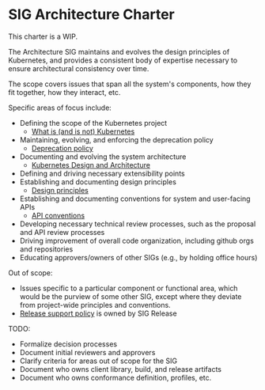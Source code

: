 # SIG Architecture Charter

This charter is a WIP.

The Architecture SIG maintains and evolves the design principles of
Kubernetes, and provides a consistent body of expertise necessary to
ensure architectural consistency over time.

The scope covers issues that span all the system's components, how
they fit together, how they interact, etc.

Specific areas of focus include:

* Defining the scope of the Kubernetes project
  * [What is (and is not) Kubernetes](https://kubernetes.io/docs/concepts/overview/what-is-kubernetes/)
* Maintaining, evolving, and enforcing the deprecation policy
  * [Deprecation policy](https://kubernetes.io/docs/reference/deprecation-policy/)
* Documenting and evolving the system architecture
  * [Kubernetes Design and Architecture](../contributors/design-proposals/architecture/architecture.md)
* Defining and driving necessary extensibility points
* Establishing and documenting design principles
  * [Design principles](../contributors/design-proposals/architecture/principles.md)
* Establishing and documenting conventions for system and user-facing APIs
  * [API conventions](https://github.com/kubernetes/community/blob/master/contributors/devel/api-conventions.md)
* Developing necessary technical review processes, such as the proposal and API review processes
* Driving improvement of overall code organization, including github orgs and repositories
* Educating approvers/owners of other SIGs (e.g., by holding office hours)

Out of scope:
* Issues specific to a particular component or functional area, which would be the purview
  of some other SIG, except where they deviate from project-wide principles and conventions.
* [Release support policy](https://github.com/kubernetes/community/blob/master/contributors/design-proposals/versioning.md)
  is owned by SIG Release

TODO:
* Formalize decision processes
* Document initial reviewers and approvers
* Clarify criteria for areas out of scope for the SIG
* Document who owns client library, build, and release artifacts
* Document who owns conformance definition, profiles, etc.
